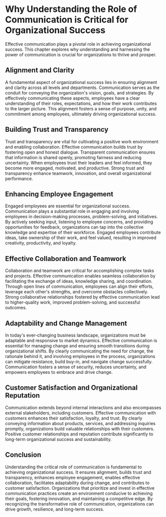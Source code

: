 Why Understanding the Role of Communication is Critical for Organizational Success
===========================================================================================

Effective communication plays a pivotal role in achieving organizational success. This chapter explores why understanding and harnessing the power of communication is crucial for organizations to thrive and prosper.

**Alignment and Clarity**
-------------------------

A fundamental aspect of organizational success lies in ensuring alignment and clarity across all levels and departments. Communication serves as the conduit for conveying the organization's vision, goals, and strategies. By effectively communicating these aspects, employees have a clear understanding of their roles, expectations, and how their work contributes to the larger picture. This alignment fosters a sense of purpose, unity, and commitment among employees, ultimately driving organizational success.

**Building Trust and Transparency**
-----------------------------------

Trust and transparency are vital for cultivating a positive work environment and enabling collaboration. Effective communication builds trust by fostering open and honest dialogue. Transparent communication ensures that information is shared openly, promoting fairness and reducing uncertainty. When employees trust their leaders and feel informed, they become more engaged, motivated, and productive. Strong trust and transparency enhance teamwork, innovation, and overall organizational performance.

**Enhancing Employee Engagement**
---------------------------------

Engaged employees are essential for organizational success. Communication plays a substantial role in engaging and involving employees in decision-making processes, problem-solving, and initiatives. By actively seeking input, listening to employee concerns, and providing opportunities for feedback, organizations can tap into the collective knowledge and expertise of their workforce. Engaged employees contribute ideas, take ownership of their work, and feel valued, resulting in improved creativity, productivity, and loyalty.

**Effective Collaboration and Teamwork**
----------------------------------------

Collaboration and teamwork are critical for accomplishing complex tasks and projects. Effective communication enables seamless collaboration by facilitating the exchange of ideas, knowledge sharing, and coordination. Through open lines of communication, employees can align their efforts, leverage each other's strengths, and overcome obstacles collectively. Strong collaborative relationships fostered by effective communication lead to higher-quality work, improved problem-solving, and successful outcomes.

**Adaptability and Change Management**
--------------------------------------

In today's ever-changing business landscape, organizations must be adaptable and responsive to market dynamics. Effective communication is essential for managing change and ensuring smooth transitions during organizational shifts. By clearly communicating the need for change, the rationale behind it, and involving employees in the process, organizations can mitigate resistance, build buy-in, and navigate change successfully. Communication fosters a sense of security, reduces uncertainty, and empowers employees to embrace and drive change.

**Customer Satisfaction and Organizational Reputation**
-------------------------------------------------------

Communication extends beyond internal interactions and also encompasses external stakeholders, including customers. Effective communication with customers enhances their satisfaction, loyalty, and trust. By clearly conveying information about products, services, and addressing inquiries promptly, organizations build valuable relationships with their customers. Positive customer relationships and reputation contribute significantly to long-term organizational success and sustainability.

**Conclusion**
--------------

Understanding the critical role of communication is fundamental to achieving organizational success. It ensures alignment, builds trust and transparency, enhances employee engagement, enables effective collaboration, facilitates adaptability during change, and contributes to customer satisfaction. Organizations that prioritize and invest in effective communication practices create an environment conducive to achieving their goals, fostering innovation, and maintaining a competitive edge. By recognizing the transformative role of communication, organizations can drive growth, resilience, and long-term success.
